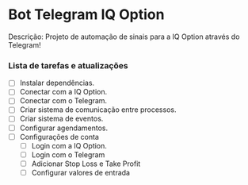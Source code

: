 # Bot Telegram IQ Option
Descrição: Projeto de automação de sinais para a IQ Option através do Telegram!


### Lista de tarefas e atualizações

- [ ] Instalar dependências.
- [ ] Conectar com a IQ Option.
- [ ] Conectar com o Telegram.
- [ ] Criar sistema de comunicação entre processos.
- [ ] Criar sistema de eventos.
- [ ] Configurar agendamentos.
- [ ] Configurações de conta
  - [ ] Login com a IQ Option.
  - [ ] Login com o Telegram
  - [ ] Adicionar Stop Loss e Take Profit
  - [ ] Configurar valores de entrada